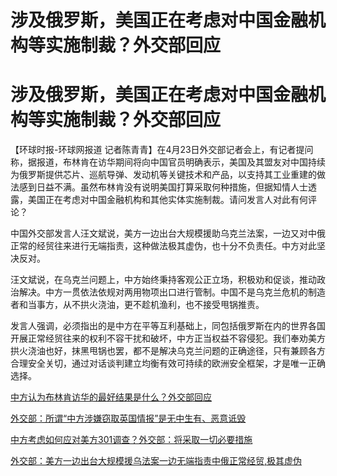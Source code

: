 # 涉及俄罗斯，美国正在考虑对中国金融机构等实施制裁？外交部回应

# 涉及俄罗斯，美国正在考虑对中国金融机构等实施制裁？外交部回应

【环球时报-环球网报道
记者陈青青】在4月23日外交部记者会上，有记者提问称，据报道，布林肯在访华期间将向中国官员明确表示，美国及其盟友对中国持续为俄罗斯提供芯片、巡航导弹、发动机等关键技术和产品，以支持其工业重建的做法感到日益不满。虽然布林肯没有说明美国打算采取何种措施，但据知情人士透露，美国正在考虑对中国金融机构和其他实体实施制裁。请问发言人对此有何评论？

中国外交部发言人汪文斌说，美方一边出台大规模援助乌克兰法案，一边又对中俄正常的经贸往来进行无端指责，这种做法极其虚伪，也十分不负责任。中方对此坚决反对。

汪文斌说，在乌克兰问题上，中方始终秉持客观公正立场，积极劝和促谈，推动政治解决。中方一贯依法依规对两用物项出口进行管制。中国不是乌克兰危机的制造者和当事方，从不拱火浇油，更不趁机渔利，也不接受甩锅推责。

发言人强调，必须指出的是中方在平等互利基础上，同包括俄罗斯在内的世界各国开展正常经贸往来的权利不容干扰和破坏，中方正当权益不容侵犯。我们奉劝美方拱火浇油也好，抹黑甩锅也罢，都不是解决乌克兰问题的正确途径，只有兼顾各方合理安全关切，通过对话谈判建立均衡有效可持续的欧洲安全框架，才是唯一正确选择。

[中方认为布林肯访华的最好结果是什么？外交部回应](https://news.qq.com/rain/a/20240423A05ZFZ00)

[外交部：所谓“中方涉嫌窃取英国情报”是无中生有、恶意诋毁](https://news.qq.com/rain/a/20240423A062HJ00)

[中方考虑如何应对美方301调查？外交部：将采取一切必要措施](https://news.qq.com/rain/a/20240423A061MJ00)

[外交部：美方一边出台大规模援乌法案一边无端指责中俄正常经贸,极其虚伪](https://news.qq.com/rain/a/20240423A060WJ00)

